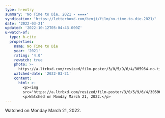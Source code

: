 ```yaml
---
type: h-entry
summary: 'No Time to Die, 2021 - ★★★★'
syndication: 'https://letterboxd.com/benji/film/no-time-to-die-2021/'
date: '2022-03-21'
updated: '2022-10-12T05:04:43.000Z'
u-watch-of:
  type: h-cite
  properties:
    name: No Time to Die
    year: '2021'
    rating: '4.0'
    rewatch: true
    photo: >-
      https://a.ltrbxd.com/resized/film-poster/3/0/5/9/6/4/305964-no-time-to-die-0-600-0-900-crop.jpg?v=4651ce5b05
    watched-date: '2022-03-21'
    content:
      html: >-
        <p><img
        src="https://a.ltrbxd.com/resized/film-poster/3/0/5/9/6/4/305964-no-time-to-die-0-600-0-900-crop.jpg?v=4651ce5b05"/></p>
        <p>Watched on Monday March 21, 2022.</p>
---
```

Watched on Monday March 21, 2022.
